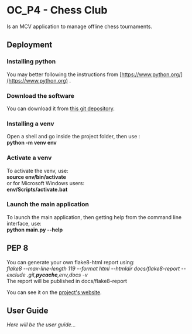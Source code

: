# OC_P4 - Chess Club

Is an MCV application to manage offline chess tournaments.

## Deployment

### Installing python

You may better following the instructions from [https://www.python.org/](https://www.python.org) .

### Download the software

You can download it from [this git depository](https://github.com/cGIfl300/OC_P4).

### Installing a venv

Open a shell and go inside the project folder, then use :  
**python -m venv env**

### Activate a venv

To activate the venv, use:  
**source env/bin/activate**  
or for Microsoft Windows users:  
**env/Scripts/activate.bat**

### Launch the main application

To launch the main application, then getting help from the command line interface, use:  
**python main.py --help**

## PEP 8

You can generate your own flake8-html report using:  
*flake8 --max-line-length 119 --format html --htmldir docs/flake8-report --exclude .git,__pycache__,env,docs -v*  
The report will be published in docs/flake8-report

You can see it on the [project's website](https://cgifl300.github.io/OC_P4/).

## User Guide

*Here will be the user guide...*